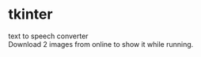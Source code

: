 # tkinter
 text to speech converter 
 <br>
 Download 2 images from online to show it while running.
